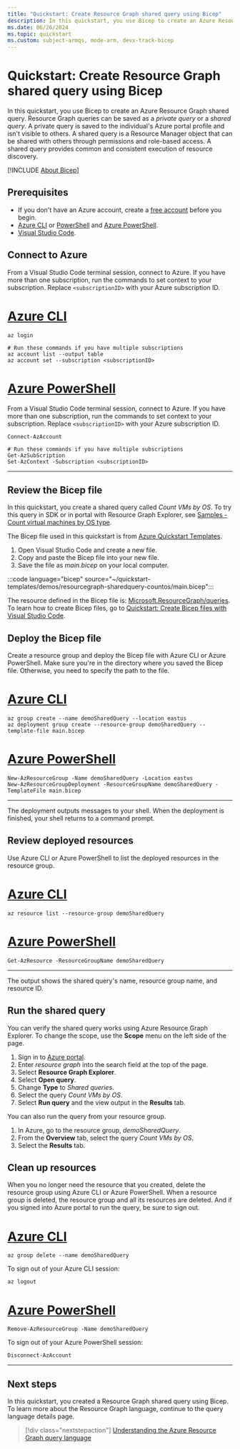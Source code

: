 ```yaml
---
title: "Quickstart: Create Resource Graph shared query using Bicep"
description: In this quickstart, you use Bicep to create an Azure Resource Graph shared query that counts virtual machines by OS.
ms.date: 06/26/2024
ms.topic: quickstart
ms.custom: subject-armqs, mode-arm, devx-track-bicep
---
```


# Quickstart: Create Resource Graph shared query using Bicep

In this quickstart, you use Bicep to create an Azure Resource Graph shared query. Resource Graph queries can be saved as a _private query_ or a _shared query_. A private query is saved to the individual's Azure portal profile and isn't visible to others. A shared query is a Resource Manager object that can be shared with others through permissions and role-based access. A shared query provides common and consistent execution of resource discovery. 

[!INCLUDE [About Bicep](~/reusable-content/ce-skilling/azure/includes/resource-manager-quickstart-bicep-introduction.md)]

## Prerequisites

- If you don't have an Azure account, create a [free account](https://azure.microsoft.com/pricing/purchase-options/azure-account?cid=msft_learn) before you begin.
- [Azure CLI](/cli/azure/install-azure-cli) or [PowerShell](/powershell/scripting/install/installing-powershell) and [Azure PowerShell](/powershell/azure/install-azure-powershell).
- [Visual Studio Code](https://code.visualstudio.com/).

## Connect to Azure

From a Visual Studio Code terminal session, connect to Azure. If you have more than one subscription, run the commands to set context to your subscription. Replace `<subscriptionID>` with your Azure subscription ID.

# [Azure CLI](#tab/azure-cli)

```azurecli
az login

# Run these commands if you have multiple subscriptions
az account list --output table
az account set --subscription <subscriptionID>
```

# [Azure PowerShell](#tab/azure-powershell)

From a Visual Studio Code terminal session, connect to Azure. If you have more than one subscription, run the commands to set context to your subscription. Replace `<subscriptionID>` with your Azure subscription ID.

```azurepowershell
Connect-AzAccount

# Run these commands if you have multiple subscriptions
Get-AzSubScription
Set-AzContext -Subscription <subscriptionID>
```

---

## Review the Bicep file

In this quickstart, you create a shared query called _Count VMs by OS_. To try this query in SDK or in portal with Resource Graph Explorer, see [Samples - Count virtual machines by OS type](../resource-graph/samples/starter.md#count-virtual-machines-by-os-type).

The Bicep file used in this quickstart is from [Azure Quickstart Templates](https://azure.microsoft.com/resources/templates/resourcegraph-sharedquery-countos/).

1. Open Visual Studio Code and create a new file.
1. Copy and paste the Bicep file into your new file.
1. Save the file as _main.bicep_ on your local computer. 

:::code language="bicep" source="~/quickstart-templates/demos/resourcegraph-sharedquery-countos/main.bicep":::

The resource defined in the Bicep file is: [Microsoft.ResourceGraph/queries](/azure/templates/microsoft.resourcegraph/queries). To learn how to create Bicep files, go to [Quickstart: Create Bicep files with Visual Studio Code](../../azure-resource-manager/bicep/quickstart-create-bicep-use-visual-studio-code.md).

## Deploy the Bicep file

Create a resource group and deploy the Bicep file with Azure CLI or Azure PowerShell. Make sure you're in the directory where you saved the Bicep file. Otherwise, you need to specify the path to the file.

# [Azure CLI](#tab/azure-cli)

```azurecli
az group create --name demoSharedQuery --location eastus
az deployment group create --resource-group demoSharedQuery --template-file main.bicep
```

# [Azure PowerShell](#tab/azure-powershell)

```azurepowershell
New-AzResourceGroup -Name demoSharedQuery -Location eastus
New-AzResourceGroupDeployment -ResourceGroupName demoSharedQuery -TemplateFile main.bicep
```

---

The deployment outputs messages to your shell. When the deployment is finished, your shell returns to a command prompt.

## Review deployed resources

Use Azure CLI or Azure PowerShell to list the deployed resources in the resource group.

# [Azure CLI](#tab/azure-cli)

```azurecli
az resource list --resource-group demoSharedQuery
```

# [Azure PowerShell](#tab/azure-powershell)

```azurepowershell
Get-AzResource -ResourceGroupName demoSharedQuery 
```

---

The output shows the shared query's name, resource group name, and resource ID.

## Run the shared query

You can verify the shared query works using Azure Resource Graph Explorer. To change the scope, use the **Scope** menu on the left side of the page. 

1. Sign in to [Azure portal](https://portal.azure.com).
1. Enter _resource graph_ into the search field at the top of the page.
1. Select **Resource Graph Explorer**.
1. Select **Open query**.
1. Change **Type** to _Shared queries_.
1. Select the query _Count VMs by OS_.
1. Select **Run query** and the view output in the **Results** tab.

You can also run the query from your resource group. 

1. In Azure, go to the resource group, _demoSharedQuery_.
1. From the **Overview** tab, select the query _Count VMs by OS_.
1. Select the **Results** tab.

## Clean up resources

When you no longer need the resource that you created, delete the resource group using Azure CLI or Azure PowerShell. When a resource group is deleted, the resource group and all its resources are deleted. And if you signed into Azure portal to run the query, be sure to sign out.

# [Azure CLI](#tab/azure-cli)

```azurecli
az group delete --name demoSharedQuery
```

To sign out of your Azure CLI session:

```azurecli
az logout
```

# [Azure PowerShell](#tab/azure-powershell)

```azurepowershell
Remove-AzResourceGroup -Name demoSharedQuery
```

To sign out of your Azure PowerShell session:

```azurepowershell
Disconnect-AzAccount
```

---

## Next steps

In this quickstart, you created a Resource Graph shared query using Bicep. To learn more about the Resource Graph language, continue to the query language details page.

> [!div class="nextstepaction"]
> [Understanding the Azure Resource Graph query language](./concepts/query-language.md)